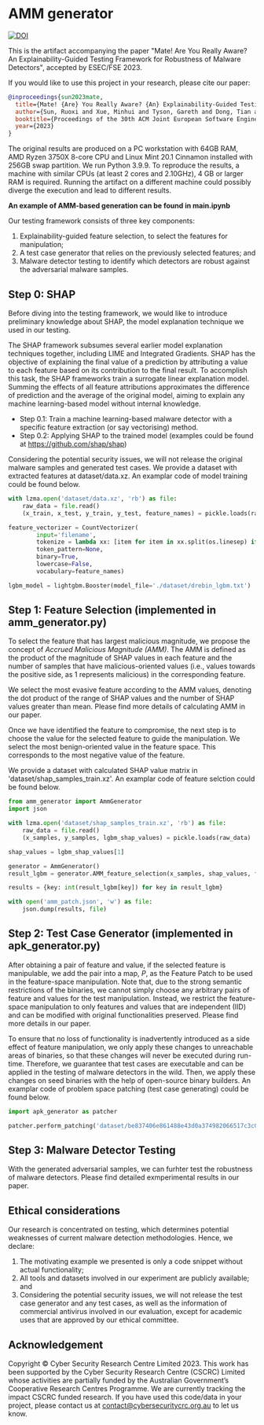 # AMM generator

[![DOI](https://zenodo.org/badge/DOI/10.5281/zenodo.8266568.svg)](https://doi.org/10.5281/zenodo.8266568)

This is the artifact accompanying the paper "Mate! Are You Really Aware? An Explainability-Guided Testing Framework for Robustness of Malware Detectors", accepted by ESEC/FSE 2023.

If you would like to use this project in your research, please cite our paper:

```bib
@inproceedings{sun2023mate,
  title={Mate! {Are} You Really Aware? {An} Explainability-Guided Testing Framework for Robustness of Malware Detectors},
  author={Sun, Ruoxi and Xue, Minhui and Tyson, Gareth and Dong, Tian and Li, Shaofeng and Wang, Shuo and Zhu, Haojin and Camtepe, Seyit and Nepal, Surya},
  booktitle={Proceedings of the 30th ACM Joint European Software Engineering Conference and Symposium on the Foundations of Software Engineering},
  year={2023}
}
```

The original results are produced on a PC workstation with 64GB RAM, AMD Ryzen 3750X 8-core CPU and Linux Mint 20.1 Cinnamon installed with 256GB swap partition. We run Python 3.9.9. To reproduce the results, a machine with similar CPUs (at least 2 cores and 2.10GHz), 4 GB or larger RAM is required. Running the artifact on a different machine could possibly diverge the execution and lead to different results.  

**An example of AMM-based generation can be found in main.ipynb**

Our testing framework consists of three key components: 
1. Explainability-guided feature selection, to select the features for manipulation; 
2. A test case generator that relies on the previously selected features; and 
3. Malware detector testing to identify which detectors are robust against the adversarial malware samples. 

## Step 0: SHAP

Before diving into the testing framework, we would like to introduce preliminary knowledge about SHAP, the model explanation technique we used in our testing.

The SHAP framework subsumes several earlier model explanation techniques together, including LIME and Integrated Gradients.
SHAP has the objective of explaining the final value of a prediction by attributing a value to each feature based on its contribution to the final result. To accomplish this task, the SHAP  frameworks train a surrogate linear explanation model. Summing the effects of all feature attributions approximates the difference of prediction and the average of the original model, aiming to explain any machine learning-based model without internal knowledge.

* Step 0.1: Train a machine learning-based malware detector with a specific feature extraction (or say vectorising) method.
* Step 0.2: Applying SHAP to the trained model (examples could be found at https://github.com/shap/shap)

Considering the potential security issues, we will not release the original malware samples and generated test cases. We provide a dataset with extracted features at dataset/data.xz. An examplar code of model training could be found below.

```Python
with lzma.open('dataset/data.xz', 'rb') as file:
    raw_data = file.read()
    (x_train, x_test, y_train, y_test, feature_names) = pickle.loads(raw_data)

feature_vectorizer = CountVectorizer(
        input='filename', 
        tokenize = lambda xx: [item for item in xx.split(os.linesep) if item != ""], 
        token_pattern=None, 
        binary=True, 
        lowercase=False, 
        vocabulary=feature_names)

lgbm_model = lightgbm.Booster(model_file='./dataset/drebin_lgbm.txt')
```

## Step 1: Feature Selection (implemented in amm_generator.py)

To select the feature that has largest malicious magnitude, we propose the concept of *Accrued Malicious Magnitude (AMM)*. The AMM is defined as the product of the magnitude of SHAP values in each feature and the number of samples that have malicious-oriented values (i.e., values towards the positive side, as 1 represents malicious) in the corresponding feature. 

We select the most evasive feature according to the AMM values, denoting the dot product of the range of SHAP values and the number of SHAP values greater than mean. Please find more details of calculating AMM in our paper.

Once we have identified the feature to compromise, the next step is to choose the value for the selected feature to guide the manipulation. We select the most benign-oriented value in the feature space. This corresponds to the most negative value of the feature.

We provide a dataset with calculated SHAP value matrix in 'dataset/shap_samples_train.xz'. An examplar code of feature selction could be found below.

```Python
from amm_generator import AmmGenerator
import json

with lzma.open('dataset/shap_samples_train.xz', 'rb') as file:
    raw_data = file.read()
    (x_samples, y_samples, lgbm_shap_values) = pickle.loads(raw_data)

shap_values = lgbm_shap_values[1]

generator = AmmGenerator()
result_lgbm = generator.AMM_feature_selection(x_samples, shap_values, feature_names, trigger_size=75)

results = {key: int(result_lgbm[key]) for key in result_lgbm}

with open('amm_patch.json', 'w') as file:
    json.dump(results, file)
```

## Step 2: Test Case Generator (implemented in apk_generator.py)

After obtaining a pair of feature and value, if the selected feature is manipulable, we add the pair into a map, $P$, as the Feature Patch to be used in the feature-space manipulation. Note that, due to the strong semantic restrictions of the binaries, we cannot simply choose any arbitrary pairs of feature and values for the test manipulation. Instead, we restrict the feature-space manipulation to only features and values that are independent (IID) and can be modified with original functionalities preserved. Please find more details in our paper.

To ensure that no loss of functionality is inadvertently introduced as a side effect of feature manipulation, we only apply these changes to unreachable areas of binaries, so that these changes will never be executed during run-time. Therefore, we guarantee that test cases are executable and can be applied in the testing of malware detectors in the wild. Then, we apply these changes on seed binaries with the help of open-source binary builders. An examplar code of problem space patching (test case generating) could be found below.

```Python
import apk_generator as patcher

patcher.perform_patching('dataset/be837406e861488e43d0a374982066517c3c08cf549b2f9a1ffe252ccdf3a29b', 'amm_patch.json', '/tmp', './be837406e861488e43d0a374982066517c3c08cf549b2f9a1ffe252ccdf3a29b.pack.apk')
```

## Step 3: Malware Detector Testing

With the generated adversarial samples, we can furhter test the robustness of malware detectors. Please find detailed exmperimental results in our paper.

## Ethical considerations

Our research is concentrated on testing, which determines potential weaknesses of current malware detection methodologies. Hence, we declare: 
1. The motivating example we presented is only a code snippet without actual functionality;
2. All tools and datasets involved in our experiment are publicly available; and
3. Considering the potential security issues, we will not release the test case generator and any test cases, as well as the information of commercial antivirus involved in our evaluation, except for academic uses that are approved by our ethical committee.

## Acknowledgement

Copyright © Cyber Security Research Centre Limited 2023. This work has been supported by the Cyber Security Research Centre (CSCRC) Limited whose activities are partially funded by the Australian Government’s Cooperative Research Centres Programme. We are currently tracking the impact CSCRC funded research. If you have used this code/data in your project, please contact us at contact@cybersecuritycrc.org.au to let us know.
